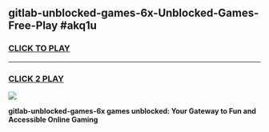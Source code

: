 
## gitlab-unblocked-games-6x-Unblocked-Games-Free-Play #akq1u
<h3>
<a href="https://us.freeplayer.one?title=gitlab-unblocked-games-6x&ref=9M">CLICK TO PLAY</a></h3>
<hr>

<h3>
<a href="https://us.freeplayer.one?title=gitlab-unblocked-games-6x&ref=9M">CLICK 2 PLAY</a>
  
</h3>

<a href="https://us.freeplayer.one?title=gitlab-unblocked-games-6x&ref=9M"><img src="https://clearcache.store/games.png"></a>


**gitlab-unblocked-games-6x games unblocked: Your Gateway to Fun and Accessible Online Gaming**
